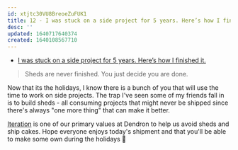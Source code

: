 ```yaml
---
id: xtjtc30VU8BreoeZuFUK1
title: 12 - I was stuck on a side project for 5 years. Here’s how I finished it
desc: ''
updated: 1640717640374
created: 1640108567710
---
```


- [I was stuck on a side project for 5 years. Here’s how I finished it.](https://link.dendron.so/6pOd)

> Sheds are never finished. You just decide you are done.

Now that its the holidays, I know there is a bunch of you that will use the time to work on side projects. 
The trap I've seen some of my friends fall in is to build sheds - all consuming projects that might never be shipped since there's always "one more thing" that can make it better. 

[Iteration](https://handbook.dendron.so/notes/b89ba854-72fb-4ebc-a8a0-55960b89e9dc.html) is one of our primary values at Dendron to help us avoid sheds and ship cakes. Hope everyone enjoys today's shipment and that you'll be able to make some own during the holidays 🍰

